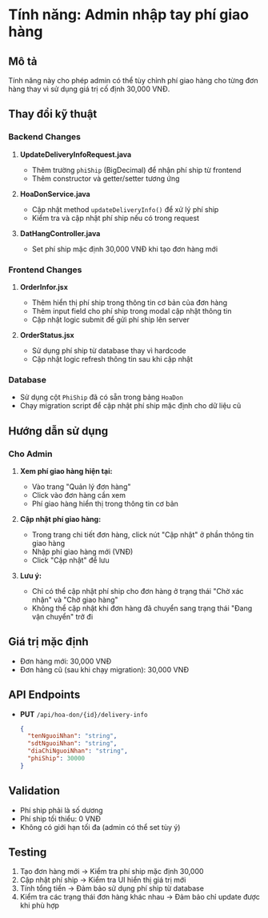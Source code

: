 # Tính năng: Admin nhập tay phí giao hàng

## Mô tả
Tính năng này cho phép admin có thể tùy chỉnh phí giao hàng cho từng đơn hàng thay vì sử dụng giá trị cố định 30,000 VNĐ.

## Thay đổi kỹ thuật

### Backend Changes

1. **UpdateDeliveryInfoRequest.java**
   - Thêm trường `phiShip` (BigDecimal) để nhận phí ship từ frontend
   - Thêm constructor và getter/setter tương ứng

2. **HoaDonService.java**
   - Cập nhật method `updateDeliveryInfo()` để xử lý phí ship
   - Kiểm tra và cập nhật phí ship nếu có trong request

3. **DatHangController.java**
   - Set phí ship mặc định 30,000 VNĐ khi tạo đơn hàng mới

### Frontend Changes

1. **OrderInfor.jsx**
   - Thêm hiển thị phí ship trong thông tin cơ bản của đơn hàng
   - Thêm input field cho phí ship trong modal cập nhật thông tin
   - Cập nhật logic submit để gửi phí ship lên server

2. **OrderStatus.jsx**
   - Sử dụng phí ship từ database thay vì hardcode
   - Cập nhật logic refresh thông tin sau khi cập nhật

### Database

- Sử dụng cột `PhiShip` đã có sẵn trong bảng `HoaDon`
- Chạy migration script để cập nhật phí ship mặc định cho dữ liệu cũ

## Hướng dẫn sử dụng

### Cho Admin

1. **Xem phí giao hàng hiện tại:**
   - Vào trang "Quản lý đơn hàng"
   - Click vào đơn hàng cần xem
   - Phí giao hàng hiển thị trong thông tin cơ bản

2. **Cập nhật phí giao hàng:**
   - Trong trang chi tiết đơn hàng, click nút "Cập nhật" ở phần thông tin giao hàng
   - Nhập phí giao hàng mới (VNĐ)
   - Click "Cập nhật" để lưu

3. **Lưu ý:**
   - Chỉ có thể cập nhật phí ship cho đơn hàng ở trạng thái "Chờ xác nhận" và "Chờ giao hàng"
   - Không thể cập nhật khi đơn hàng đã chuyển sang trạng thái "Đang vận chuyển" trở đi

## Giá trị mặc định

- Đơn hàng mới: 30,000 VNĐ
- Đơn hàng cũ (sau khi chạy migration): 30,000 VNĐ

## API Endpoints

- **PUT** `/api/hoa-don/{id}/delivery-info`
  ```json
  {
    "tenNguoiNhan": "string",
    "sdtNguoiNhan": "string", 
    "diaChiNguoiNhan": "string",
    "phiShip": 30000
  }
  ```

## Validation

- Phí ship phải là số dương
- Phí ship tối thiểu: 0 VNĐ
- Không có giới hạn tối đa (admin có thể set tùy ý)

## Testing

1. Tạo đơn hàng mới → Kiểm tra phí ship mặc định 30,000
2. Cập nhật phí ship → Kiểm tra UI hiển thị giá trị mới
3. Tính tổng tiền → Đảm bảo sử dụng phí ship từ database
4. Kiểm tra các trạng thái đơn hàng khác nhau → Đảm bảo chỉ update được khi phù hợp